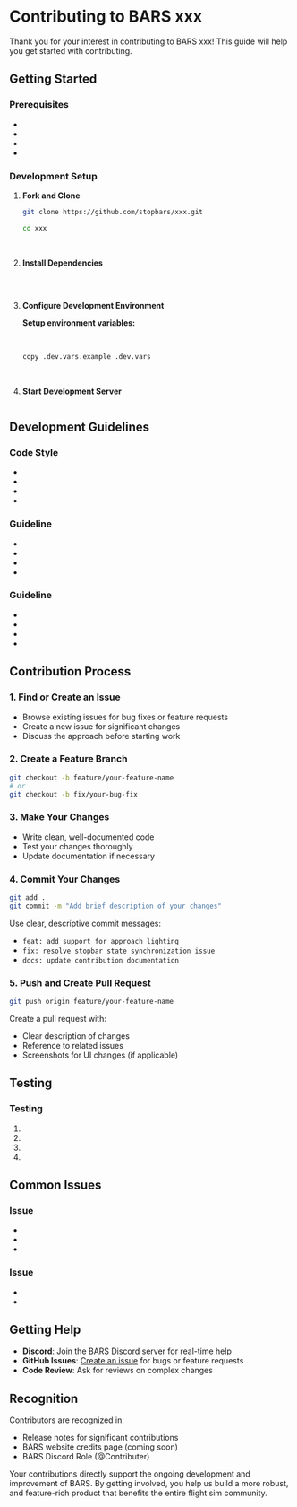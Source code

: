 # Contributing to BARS xxx

Thank you for your interest in contributing to BARS xxx! This guide will help you get started with contributing.

## Getting Started

### Prerequisites

-
-
-
-

### Development Setup

1. **Fork and Clone**

   ```bash
   git clone https://github.com/stopbars/xxx.git

   cd xxx
   ```
   <br>

2. **Install Dependencies**

   ```bash
   
   ```

   <br>

3. **Configure Development Environment**

   **Setup environment variables:**

   <br>

   ```bash
   copy .dev.vars.example .dev.vars
   ```

   <br>

4. **Start Development Server**

   ```bash
   
   ```

## Development Guidelines

### Code Style

-
-
-
-

### Guideline

-
-
-
-

### Guideline

-
-
-
-

## Contribution Process

### 1. Find or Create an Issue

- Browse existing issues for bug fixes or feature requests
- Create a new issue for significant changes
- Discuss the approach before starting work

### 2. Create a Feature Branch

```bash
git checkout -b feature/your-feature-name
# or
git checkout -b fix/your-bug-fix
```

### 3. Make Your Changes

- Write clean, well-documented code
- Test your changes thoroughly
- Update documentation if necessary

### 4. Commit Your Changes

```bash
git add .
git commit -m "Add brief description of your changes"
```

Use clear, descriptive commit messages:

- `feat: add support for approach lighting`
- `fix: resolve stopbar state synchronization issue`
- `docs: update contribution documentation`

### 5. Push and Create Pull Request

```bash
git push origin feature/your-feature-name
```

Create a pull request with:

- Clear description of changes
- Reference to related issues
- Screenshots for UI changes (if applicable)

## Testing

### Testing

1. 
2. 
3. 
4. 


## Common Issues

### Issue

-
-
-

### Issue

-
-


## Getting Help

- **Discord**: Join the BARS [Discord](https://stopbars.com/discord) server for real-time help
- **GitHub Issues**: [Create an issue](https://github.com/stopbars/xxx/issues/new) for bugs or feature requests
- **Code Review**: Ask for reviews on complex changes

## Recognition

Contributors are recognized in:

- Release notes for significant contributions
- BARS website credits page (coming soon)
- BARS Discord Role (@Contributer)

Your contributions directly support the ongoing development and improvement of BARS. By getting involved, you help us build a more robust, and feature-rich product that benefits the entire flight sim community.